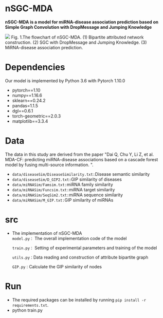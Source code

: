 # nSGC-MDA
**nSGC-MDA is a model for miRNA-disease association prediction based on Simple Graph Convolution with DropMessage and Jumping Knowledge**

<img src="https://github.com/bixuehua/nSGC-MDA/blob/main/Fig1.png">
Fig. 1.The flowchart of nSGC-MDA. (1) Bipartite attributed network construction. (2) SGC with DropMessage and Jumping Knowledge. (3) MiRNA-disease association prediction.

# Dependencies
Our model is implemented by Python 3.6 with Pytorch 1.10.0
- pytorch==1.10
- numpy==1.16.6
- sklearn==0.24.2
- pandas=1.1.5
- dgl==0.6.1
- torch-geometric==2.0.3
- matplotlib==3.3.4

# Data

The data in this study are derived from the paper "Dai Q, Chu Y, Li Z, et al. MDA-CF: predicting miRNA-disease associations based on a cascade forest model by fusing multi-source information. ".

- `data/diseaseSim/DiseaseSimilarity.txt:`Disease semantic similarity
- `data/diseaseSim/D_GIP2.txt:`GIP similarity of diseases
- `data/miRNASim/Famsim.txt:`miRNA family similarity
- `data/miRNASim/Funcsim.txt:`miRNA target similarity
- `data/miRNASim/SeqSim2.txt:`miRNA sequence similarity
- `data/miRNASim/M_GIP.txt:`GIP similarity of miRNAs

# src
* The implementation of nSGC-MDA  
    ``model.py：`` The overall implementation code of the model        

    ``train.py：`` Setting of experimental parameters and training of the model    

    ``utils.py：``Data reading and construction of attribute bipartite graph

    ``GIP.py：``Calculate the GIP similarity of nodes
# Run

* The required packages can be installed by running `pip install -r requirements.txt`.
* python train.py
